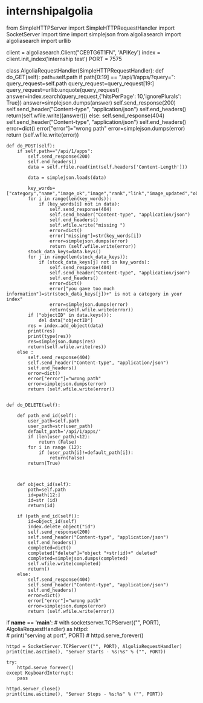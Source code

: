 # internshipalgolia

from SimpleHTTPServer import SimpleHTTPRequestHandler
import SocketServer
import time
import simplejson
from algoliasearch import algoliasearch
import urllib

client = algoliasearch.Client("CE9TG6T1FN", 'APIKey')
index = client.init_index('internship test')
PORT = 7575

class AlgoliaRequestHandler(SimpleHTTPRequestHandler):
    def do_GET(self):
        path=self.path
        if path[0:19] == "/api/1/apps/?query=":
            query_request=self.path
            query_request=query_request[19:]
            query_request=urllib.unquote(query_request)
            answer=index.search(query_request,{'hitsPerPage': 10,'ignorePlurals': True})
            answer=simplejson.dumps(answer)
            self.send_response(200)
            self.send_header("Content-type", "application/json")
            self.end_headers()
            return(self.wfile.write((answer)))
        else:
            self.send_response(404)
            self.send_header("Content-type", "application/json")
            self.end_headers()
            error=dict()
            error["error"]="wrong path"
            error=simplejson.dumps(error)
            return (self.wfile.write(error))  

       

    def do_POST(self):
        if self.path=="/api/1/apps":
            self.send_response(200)
            self.end_headers()
            data = self.rfile.read(int(self.headers['Content-Length']))
            
            data = simplejson.loads(data) 
         
            key_words=["category","name","image_ok","image","rank","link","image_updated","objectID"]
            for i in range(len(key_words)):
                if (key_words[i] not in data):
                    self.send_response(404)
                    self.send_header("Content-type", "application/json")
                    self.end_headers()
                    self.wfile.write("missing ")
                    error=dict()
                    error["missing"]=str(key_words[i])
                    error=simplejson.dumps(error)
                    return (self.wfile.write(error)) 
            stock_data_keys=data.keys()
            for j in range(len(stock_data_keys)):
                if (stock_data_keys[j] not in key_words):
                    self.send_response(404)
                    self.send_header("Content-type", "application/json")
                    self.end_headers()
                    error=dict()
                    error["you gave too much information"]=str(stock_data_keys[j])+" is not a category in your index"
                    error=simplejson.dumps(error)
                    return(self.wfile.write(error))
            if ("objectID" in data.keys()):
                del data["objectID"]
            res = index.add_object(data)
            print(res)
            print(type(res))
            res=simplejson.dumps(res)
            return(self.wfile.write(res))
        else :
            self.send_response(404)
            self.send_header("Content-type", "application/json")
            self.end_headers()
            error=dict()
            error["error"]="wrong path"
            error=simplejson.dumps(error)
            return (self.wfile.write(error)) 


    def do_DELETE(self):
         
        def path_end_id(self):
            user_path=self.path
            user_path=str(user_path)
            default_path='/api/1/apps/'
            if (len(user_path)<12):
                return (False)
            for i in range (12):
                if (user_path[i]!=default_path[i]):
                    return(False)
            return(True)


    
        def object_id(self):
            path=self.path
            id=path[12:]
            id=str (id)
            return(id)
    
        if (path_end_id(self)):
            id=object_id(self)
            index.delete_object("id")
            self.send_response(200)
            self.send_header("Content-type", "application/json")
            self.end_headers()
            completed=dict()
            completed["delete"]="object "+str(id)+" deleted"
            completed=simplejson.dumps(completed)
            self.wfile.write(completed)
            return()
        else:
            self.send_response(404)
            self.send_header("Content-type", "application/json")
            self.end_headers()
            error=dict()
            error["error"]="wrong path"
            error=simplejson.dumps(error)
            return (self.wfile.write(error)) 

    
if __name__ == '__main__':
    # with socketserver.TCPServer(("", PORT), AlgoliaRequestHandler) as httpd:  
    #     print("serving at port", PORT)
    #     httpd.serve_forever()


    httpd = SocketServer.TCPServer(("", PORT), AlgoliaRequestHandler)
    print(time.asctime(), "Server Starts - %s:%s" % ("", PORT))

    try:
        httpd.serve_forever()
    except KeyboardInterrupt:
        pass

    httpd.server_close()
    print(time.asctime(), "Server Stops - %s:%s" % ("", PORT))

